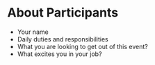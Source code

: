 # About Participants #

* Your name
* Daily duties and responsibilities
* What you are looking to get out of this event?
* What excites you in your job?